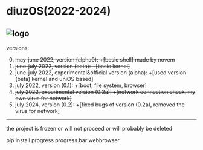 # diuzOS(2022-2024)
![logo](https://github.com/multiverse1999/diuzOS/assets/77222329/77628753-ae0b-43f0-81b0-78ffae5be907)
---
versions:

0) ~~may-june 2022, version (alpha0): +[basic shell] made by novem~~ 
1) ~~june-july 2022, version (beta): +[basic kernel]~~
2) june-july 2022, experimental&official version (alpha): +[used version (beta) kernel and uniOS based]
4) july 2022, version (0.1): +[boot, file system, browser]
5) ~~july 2022, experimental version (0.2a): +[network connection check, my own virus for network]~~
6) july 2024, version (0.2): +[fixed bugs of version (0.2a), removed the virus for network]
---
the project is frozen or will not proceed or will probably be deleted

pip install progress progress.bar webbrowser
